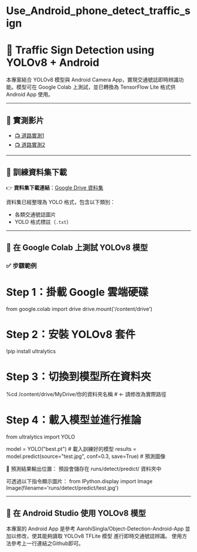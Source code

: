 # Use_Android_phone_detect_traffic_sign
# 🚦 Traffic Sign Detection using YOLOv8 + Android

本專案結合 YOLOv8 模型與 Android Camera App，實現交通號誌即時辨識功能。模型可在 Google Colab 上測試，並已轉換為 TensorFlow Lite 格式供 Android App 使用。

---

## 🎥 實測影片

- [📺 道路實測1](https://youtu.be/aLm5FB8fbxg?si=0OlG5yID60spQ9gS) 
- [📺 道路實測2](https://youtu.be/dlAm7eZzP6I) 

---

## 📂 訓練資料集下載

👉 **資料集下載連結**：[Google Drive 資料集](https://drive.google.com/drive/folders/143J2hKB27mz3tHu9Ck2z0dlCs7eyeJKn)  

資料集已經整理為 YOLO 格式，包含以下類別：

- 各類交通號誌圖片
- YOLO 格式標註（`.txt`）
---

## 🚀 在 Google Colab 上測試 YOLOv8 模型

### ✅ 步驟範例
# Step 1：掛載 Google 雲端硬碟
from google.colab import drive
drive.mount('/content/drive')

# Step 2：安裝 YOLOv8 套件
!pip install ultralytics

# Step 3：切換到模型所在資料夾
%cd /content/drive/MyDrive/你的資料夾名稱  # ← 請修改為實際路徑

# Step 4：載入模型並進行推論
from ultralytics import YOLO

model = YOLO("best.pt")  # 載入訓練好的模型
results = model.predict(source="test.jpg", conf=0.3, save=True)  # 預測圖像


📂 預測結果輸出位置：
預設會儲存在 runs/detect/predict/ 資料夾中

可透過以下指令顯示圖片：
from IPython.display import Image
Image(filename='runs/detect/predict/test.jpg')

---

## 📱 在 Android Studio 使用 YOLOv8 模型
本專案的 Android App 是參考 AarohiSingla/Object-Detection-Android-App 並加以修改，使其能夠讀取 YOLOv8 TFLite 模型 進行即時交通號誌辨識。
使用方法參考上一行連結之Github即可。
